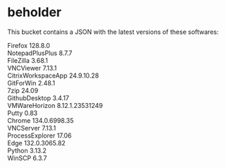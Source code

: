 # beholder
This bucket contains a JSON with the latest versions of these softwares:

Firefox            128.8.0          
NotepadPlusPlus    8.7.7            
FileZilla          3.68.1           
VNCViewer          7.13.1           
CitrixWorkspaceApp 24.9.10.28       
GitForWin          2.48.1           
7zip               24.09            
GithubDesktop      3.4.17           
VMWareHorizon      8.12.1.23531249  
Putty              0.83             
Chrome             134.0.6998.35    
VNCServer          7.13.1           
ProcessExplorer    17.06            
Edge               132.0.3065.82    
Python             3.13.2           
WinSCP             6.3.7            




